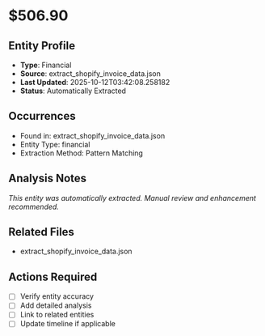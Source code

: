 # $506.90

## Entity Profile
- **Type**: Financial
- **Source**: extract_shopify_invoice_data.json
- **Last Updated**: 2025-10-12T03:42:08.258182
- **Status**: Automatically Extracted

## Occurrences
- Found in: extract_shopify_invoice_data.json
- Entity Type: financial
- Extraction Method: Pattern Matching

## Analysis Notes
*This entity was automatically extracted. Manual review and enhancement recommended.*

## Related Files
- extract_shopify_invoice_data.json

## Actions Required
- [ ] Verify entity accuracy
- [ ] Add detailed analysis
- [ ] Link to related entities
- [ ] Update timeline if applicable
